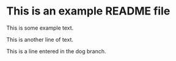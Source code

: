 # This is an example README file

This is some example text.

This is another line of text.

This is a line entered in the dog branch.